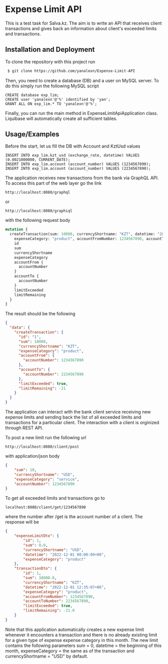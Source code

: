 
# Expense Limit API

This is a test task for Salva.kz. The aim is to write an API 
that receives client transactions and gives back an information
about client's exceeded limits and transactions.




## Installation and Deployment

To clone the repository with this project run

```bash
 $ git clone https://github.com/yanalexn/Expense-Limit-API
```

Then, you need to create a database (DB) and a user on 
MySQL server. To do this simply run the following MySQL script

```mysql
CREATE database exp_lim;
CREATE user 'yanalexn'@'%' identified by 'yan';
GRANT ALL ON exp_lim.* TO 'yanalexn'@'%';
```

Finally, you can run the main method in ExpenseLimitApiApplication 
class. Liquibase will automatically create all sufficient tables.


## Usage/Examples

Before the start, let us fill the DB with Account and KztUsd 
values

```mysql
INSERT INTO exp_lim.kzt_usd (exchange_rate, datetime) VALUES (0.0021000000, CURRENT_DATE);
INSERT INTO exp_lim.account (account_number) VALUES (1234567890);
INSERT INTO exp_lim.account (account_number) VALUES (2234567890);
```

The application receives new transactions from the bank via 
GraphQL API. To access this part of the web layer go the link

```
http://localhost:8080/graphql
```
or
```
http://localhost:8080/graphiql
```
with the following request body
```graphql
mutation {
  createTransaction(sum: 10000, currencyShortname: "KZT", datetime: "2022-12-16 12:38:07+06", 
    expenseCategory: "product", accountFromNumber: 1234567890, accountToNumber: 2234567890){
	id
    sum
    currencyShortname
    expenseCategory
    accountFrom {
      accountNumber
    }
    accountTo {
      accountNumber
    }
    limitExceeded
    limitRemaining
  }
}

```
The result should be the following
```json
{
  "data": {
    "createTransaction": {
      "id": "1",
      "sum": 10000,
      "currencyShortname": "KZT",
      "expenseCategory": "product",
      "accountFrom": {
        "accountNumber": 1234567890
      },
      "accountTo": {
        "accountNumber": 2234567890
      },
      "limitExceeded": true,
      "limitRemaining": -21
    }
  }
}
```
The application can interact with the bank client service 
receiving new expense limits and sending back the list of all 
exceeded limits and transactions for a particular client. The 
interaction with a client is orginized through REST API. 

To post a new limit run the following url
```url
http://localhost:8080/client/post
```
with application/json body
```json
{
    "sum": 10,
    "currencyShortname": "USD",
    "expenseCategory": "service",
    "accountNumber": 1234567890
}
```
To get all exceeded limits and transactions go to
```
localhost:8080/client/get/1234567890
```
where the number after /get is the account number of a client. 
The response will be 
```json
{
    "expenseLimitDto": {
        "id": 1,
        "sum": 0.0,
        "currencyShortname": "USD",
        "datetime": "2022-12-01 00:00:00+06",
        "expenseCategory": "product"
    },
    "transactionDto": {
        "id": 1,
        "sum": 10000.0,
        "currencyShortname": "KZT",
        "datetime": "2022-12-01 12:35:07+06",
        "expenseCategory": "product",
        "accountFromNumber": 1234567890,
        "accountToNumber": 2234567890,
        "limitExceeded": true,
        "limitRemaining": -21.0
    }
}
```
Note that this application automatically creates a new 
expense limit whenever it encounters a transaction and there is
no already existing limit for a given type of expense expense category
in this month. The new limit contains the following parameters 
sum = 0, datetime = the beginning of this month, 
expenseCategory = the same as of the transaction and 
currencyShortname = "USD" by default. 

